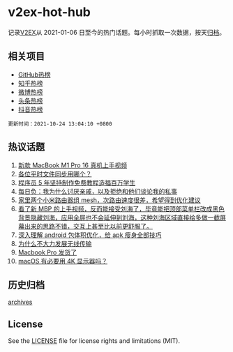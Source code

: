 # v2ex-hot-hub

 记录[V2EX](https://www.v2ex.com/)从 2021-01-06 日至今的热门话题。每小时抓取一次数据，按天[归档](archives)。
 
 ## 相关项目

- [GitHub热榜](https://github.com/snaildev/github-hot-hub)
- [知乎热榜](https://github.com/snaildev/zhihu-hot-hub)
- [微博热榜](https://github.com/snaildev/weibo-hot-hub)
- [头条热榜](https://github.com/snaildev/toutiao-hot-hub)
- [抖音热榜](https://github.com/snaildev/douyin-hot-hub)


 `更新时间：2021-10-24 13:04:10 +0800`

## 热议话题

1. [新款 MacBook M1 Pro 16 真机上手视频](https://www.v2ex.com/t/810038)
1. [各位平时文件同步用哪个？](https://www.v2ex.com/t/810009)
1. [程序员 5 年坚持制作免费教程造福百万学生](https://www.v2ex.com/t/810045)
1. [每日负：我为什么讨厌亲戚，以及拒绝和他们谈论我的私事](https://www.v2ex.com/t/810003)
1. [家里两个小米路由器组 mesh，次路由速度很差，希望得到优化建议](https://www.v2ex.com/t/810034)
1. [看了新 MBP 的上手视频，反而能接受刘海了，毕竟能把顶部菜单栏改成黑色背景隐藏刘海，应用全屏也不会延伸到刘海，这种刘海区域直接给多做一截屏幕出来的思路不错，交互上甚至比以前更舒服了。](https://www.v2ex.com/t/810066)
1. [深入理解 android 包体积优化，给 apk 瘦身全部技巧](https://www.v2ex.com/t/810075)
1. [为什么不大力发展无线传输](https://www.v2ex.com/t/810104)
1. [Macbook Pro 发货了](https://www.v2ex.com/t/810021)
1. [macOS 有必要用 4K 显示器吗？](https://www.v2ex.com/t/810100)

## 历史归档

[archives](archives)

## License

See the [LICENSE](LICENSE) file for license rights and limitations (MIT).
